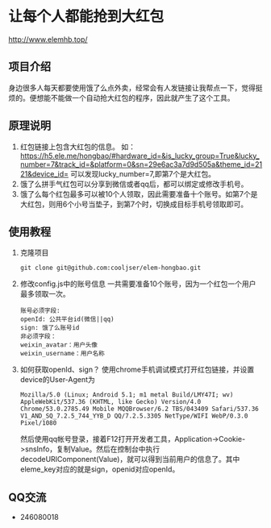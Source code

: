 # 让每个人都能抢到大红包
http://www.elemhb.top/

## 项目介绍
身边很多人每天都要使用饿了么点外卖，经常会有人发链接让我帮点一下，觉得挺烦的。便想能不能做一个自动抢大红包的程序，因此就产生了这个工具。

## 原理说明
1. 红包链接上包含大红包的信息。
如：https://h5.ele.me/hongbao/#hardware_id=&is_lucky_group=True&lucky_number=7&track_id=&platform=0&sn=29e6ac3a7d9d505a&theme_id=2121&device_id=
可以发现lucky_number=7,即第7个是大红包。
2. 饿了么拼手气红包可以分享到微信或者qq后，都可以绑定或修改手机号。
3. 饿了么每个红包最多可以被10个人领取，因此需要准备十个账号。如第7个是大红包，则用6个小号当垫子，到第7个时，切换成目标手机号领取即可。

## 使用教程
1. 克隆项目
	```
	git clone git@github.com:cooljser/elem-hongbao.git
	```

2. 修改config.js中的账号信息
一共需要准备10个账号，因为一个红包一个用户最多领取一次。
	```
	账号必须字段:
	openId: 公共平台id(微信||qq)
	sign: 饿了么账号id
	非必须字段：
	weixin_avatar：用户头像
	weixin_username：用户名称
	```

3. 如何获取openId、sign？
	使用chrome手机调试模式打开红包链接，并设置device的User-Agent为
	```
	Mozilla/5.0 (Linux; Android 5.1; m1 metal Build/LMY47I; wv) AppleWebKit/537.36 (KHTML, like Gecko) Version/4.0 Chrome/53.0.2785.49 Mobile MQQBrowser/6.2 TBS/043409 Safari/537.36 V1_AND_SQ_7.2.5_744_YYB_D QQ/7.2.5.3305 NetType/WIFI WebP/0.3.0 Pixel/1080
	```
	然后使用qq帐号登录，接着F12打开开发者工具，Application->Cookie->snsInfo，复制Value。然后在控制台中执行decodeURIComponent(Value)，就可以得到当前用户的信息了。其中eleme_key对应的就是sign，openid对应openId。

## QQ交流

- 246080018
